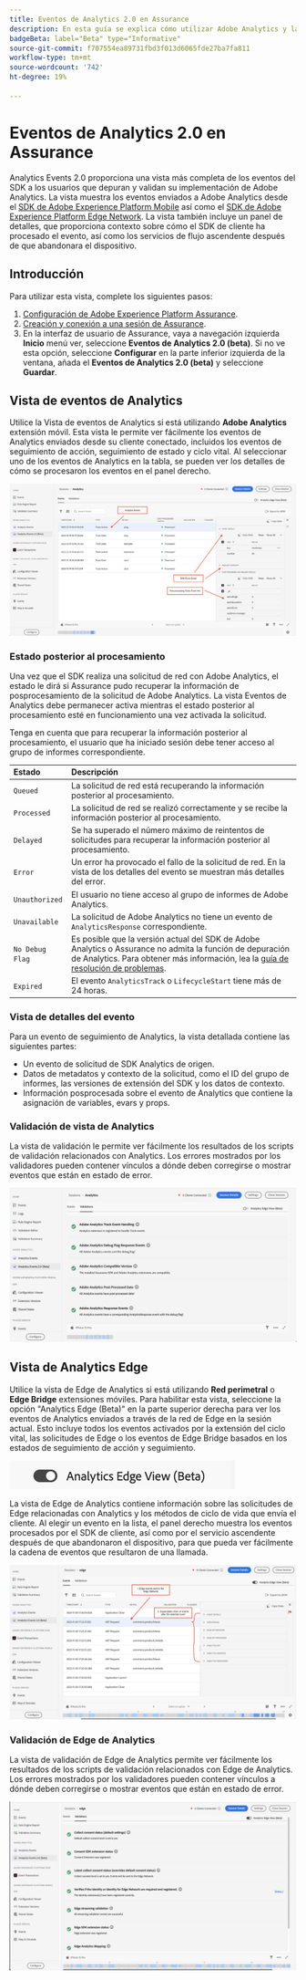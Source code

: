 ```yaml
---
title: Eventos de Analytics 2.0 en Assurance
description: En esta guía se explica cómo utilizar Adobe Analytics y la vista de Edge de Analytics con Adobe Experience Platform Assurance.
badgeBeta: label="Beta" type="Informative"
source-git-commit: f707554ea89731fbd3f013d6065fde27ba7fa811
workflow-type: tm+mt
source-wordcount: '742'
ht-degree: 19%

---
```


# Eventos de Analytics 2.0 en Assurance

Analytics Events 2.0 proporciona una vista más completa de los eventos del SDK a los usuarios que depuran y validan su implementación de Adobe Analytics. La vista muestra los eventos enviados a Adobe Analytics desde el [SDK de Adobe Experience Platform Mobile](https://developer.adobe.com/client-sdks/solution/adobe-analytics/) así como el [SDK de Adobe Experience Platform Edge Network](https://developer.adobe.com/client-sdks/edge/edge-network/). La vista también incluye un panel de detalles, que proporciona contexto sobre cómo el SDK de cliente ha procesado el evento, así como los servicios de flujo ascendente después de que abandonara el dispositivo.

## Introducción

Para utilizar esta vista, complete los siguientes pasos:

1. [Configuración de Adobe Experience Platform Assurance](../tutorials/implement-assurance.md).
2. [Creación y conexión a una sesión de Assurance](../tutorials/using-assurance.md).
3. En la interfaz de usuario de Assurance, vaya a navegación izquierda **Inicio** menú ver, seleccione **Eventos de Analytics 2.0 (beta)**. Si no ve esta opción, seleccione **Configurar** en la parte inferior izquierda de la ventana, añada el **Eventos de Analytics 2.0 (beta)** y seleccione **Guardar**.

## Vista de eventos de Analytics

Utilice la Vista de eventos de Analytics si está utilizando **Adobe Analytics** extensión móvil. Esta vista le permite ver fácilmente los eventos de Analytics enviados desde su cliente conectado, incluidos los eventos de seguimiento de acción, seguimiento de estado y ciclo vital. Al seleccionar uno de los eventos de Analytics en la tabla, se pueden ver los detalles de cómo se procesaron los eventos en el panel derecho.

![Imagen que muestra diferentes componentes en la vista Eventos de Analytics.](./images/adobe-analytics-edge/analytics-events.png)

### Estado posterior al procesamiento

Una vez que el SDK realiza una solicitud de red con Adobe Analytics, el estado le dirá si Assurance pudo recuperar la información de posprocesamiento de la solicitud de Adobe Analytics. La vista Eventos de Analytics debe permanecer activa mientras el estado posterior al procesamiento esté en funcionamiento una vez activada la solicitud.

Tenga en cuenta que para recuperar la información posterior al procesamiento, el usuario que ha iniciado sesión debe tener acceso al grupo de informes correspondiente.

| Estado | Descripción |
| :----- | :---------- |
| `Queued` | La solicitud de red está recuperando la información posterior al procesamiento. |
| `Processed` | La solicitud de red se realizó correctamente y se recibe la información posterior al procesamiento. |
| `Delayed` | Se ha superado el número máximo de reintentos de solicitudes para recuperar la información posterior al procesamiento. |
| `Error` | Un error ha provocado el fallo de la solicitud de red. En la vista de los detalles del evento se muestran más detalles del error. |
| `Unauthorized` | El usuario no tiene acceso al grupo de informes de Adobe Analytics. |
| `Unavailable` | La solicitud de Adobe Analytics no tiene un evento de `AnalyticsResponse` correspondiente. |
| `No Debug Flag` | Es posible que la versión actual del SDK de Adobe Analytics o Assurance no admita la función de depuración de Analytics. Para obtener más información, lea la [guía de resolución de problemas](../troubleshooting.md). |
| `Expired` | El evento `AnalyticsTrack` o `LifecycleStart` tiene más de 24 horas. |

### Vista de detalles del evento

Para un evento de seguimiento de Analytics, la vista detallada contiene las siguientes partes:

- Un evento de solicitud de SDK Analytics de origen.
- Datos de metadatos y contexto de la solicitud, como el ID del grupo de informes, las versiones de extensión del SDK y los datos de contexto.
- Información posprocesada sobre el evento de Analytics que contiene la asignación de variables, evars y props.

### Validación de vista de Analytics

La vista de validación le permite ver fácilmente los resultados de los scripts de validación relacionados con Analytics. Los errores mostrados por los validadores pueden contener vínculos a dónde deben corregirse o mostrar eventos que están en estado de error.

![Imagen que muestra la pestaña validadores en la vista de Analytics.](./images/adobe-analytics-edge/analytics-validation-view.png)

## Vista de Analytics Edge

Utilice la vista de Edge de Analytics si está utilizando **Red perimetral** o **Edge Bridge** extensiones móviles. Para habilitar esta vista, seleccione la opción &quot;Analytics Edge (Beta)&quot; en la parte superior derecha para ver los eventos de Analytics enviados a través de la red de Edge en la sesión actual. Esto incluye todos los eventos activados por la extensión del ciclo vital, las solicitudes de Edge o los eventos de Edge Bridge basados en los estados de seguimiento de acción y seguimiento.

![Imagen que muestra el conmutador que se utiliza para cambiar entre la vista de Analytics y la vista de Edge de Analytics.](./images/adobe-analytics-edge/analytics-view-toggle.png)

La vista de Edge de Analytics contiene información sobre las solicitudes de Edge relacionadas con Analytics y los métodos de ciclo de vida que envía el cliente. Al elegir un evento en la lista, el panel derecho muestra los eventos procesados por el SDK de cliente, así como por el servicio ascendente después de que abandonaron el dispositivo, para que pueda ver fácilmente la cadena de eventos que resultaron de una llamada.

![Imagen que muestra diferentes componentes en la vista de Edge de Analytics.](./images/adobe-analytics-edge/edge-analytics-events.png)

### Validación de Edge de Analytics

La vista de validación de Edge de Analytics permite ver fácilmente los resultados de los scripts de validación relacionados con Edge de Analytics. Los errores mostrados por los validadores pueden contener vínculos a dónde deben corregirse o mostrar eventos que están en estado de error.

![Imagen que muestra la pestaña validadores en la vista de Analytics Edge.](./images/adobe-analytics-edge/edge-analytics-validation-view.png)
